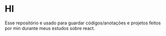 # HI

Esse repositório e usado para guardar códigos/anotações e projetos feitos por min durante meus estudos sobre react.